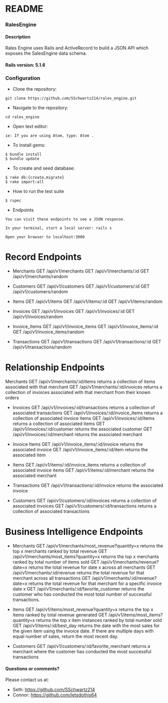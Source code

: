 # README

### RalesEngine

#### Description

Rales Engine uses Rails and ActiveRecord to build a JSON API which exposes the SalesEngine data schema.


#### Rails version: 5.1.6

### Configuration

* Clone the repository:
```
git clone https://github.com/SSchwartz214/rales_engine.git
```

* Navigate to the repository:
```
cd rales_engine
```

* Open text editor:
```
ie: If you are using Atom, type: Atom .
```

* To install gems:
```
$ bundle install
$ bundle update
```

* To create and seed database:
```
$ rake db:{create,migrate}
$ rake import:all
```

* How to run the test suite
```
$ rspec
```

* Endpoints
```
You can visit these endpoints to see a JSON response.

In your terminal, start a local server: rails s

Open your browser to localhost:3000
```
# Record Endpoints

* Merchants
GET /api/v1/merchants
GET /api/v1/merchants/:id
GET /api/v1/merchants/random

* Customers
GET /api/v1/customers
GET /api/v1/customers/:id
GET /api/v1/customers/random

* Items
GET /api/v1/items
GET /api/v1/items/:id
GET /api/v1/items/random

* Invoices
GET /api/v1/invoices
GET /api/v1/invoices/:id
GET /api/v1/invoices/random

* Invoice_Items
GET /api/v1/invoice_items
GET /api/v1/invoice_items/:id
GET /api/v1/invoice_items/random

* Transactions
GET /api/v1/transactions
GET /api/v1/transactions/:id
GET /api/v1/transactions/random

# Relationship Endpoints

Merchants
GET /api/v1/merchants/:id/items returns a collection of items associated with that merchant
GET /api/v1/merchants/:id/invoices returns a collection of invoices associated with that merchant from their known orders

* Invoices
GET /api/v1/invoices/:id/transactions returns a collection of associated transactions
GET /api/v1/invoices/:id/invoice_items returns a collection of associated invoice items
GET /api/v1/invoices/:id/items returns a collection of associated items
GET /api/v1/invoices/:id/customer returns the associated customer
GET /api/v1/invoices/:id/merchant returns the associated merchant

* Invoice Items
GET /api/v1/invoice_items/:id/invoice returns the associated invoice
GET /api/v1/invoice_items/:id/item returns the associated item

* Items
GET /api/v1/items/:id/invoice_items returns a collection of associated invoice items
GET /api/v1/items/:id/merchant returns the associated merchant

* Transactions
GET /api/v1/transactions/:id/invoice returns the associated invoice

* Customers
GET /api/v1/customers/:id/invoices returns a collection of associated invoices
GET /api/v1/customers/:id/transactions returns a collection of associated transactions

# Business Intelligence Endpoints

* Merchants
GET /api/v1/merchants/most_revenue?quantity=x returns the top x merchants ranked by total revenue
GET /api/v1/merchants/most_items?quantity=x returns the top x merchants ranked by total number of items sold
GET /api/v1/merchants/revenue?date=x returns the total revenue for date x across all merchants
GET /api/v1/merchants/:id/revenue returns the total revenue for that merchant across all transactions
GET /api/v1/merchants/:id/revenue?date=x returns the total revenue for that merchant for a specific invoice date x
GET /api/v1/merchants/:id/favorite_customer returns the customer who has conducted the most total number of successful transactions.

* Items
GET /api/v1/items/most_revenue?quantity=x returns the top x items ranked by total revenue generated
GET /api/v1/items/most_items?quantity=x returns the top x item instances ranked by total number sold
GET /api/v1/items/:id/best_day returns the date with the most sales for the given item using the invoice date. If there are multiple days with equal number of sales, return the most recent day.

* Customers
GET /api/v1/customers/:id/favorite_merchant returns a merchant where the customer has conducted the most successful transactions

#### Questions or comments?

Please contact us at:

* Seth: https://github.com/SSchwartz214
* Connor: https://github.com/letsdothis64

